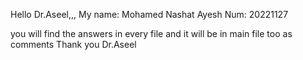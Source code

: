 Hello Dr.Aseel,,,
My name: Mohamed Nashat Ayesh
Num: 20221127

you will find the answers in every file and it will be in main file too as comments
Thank you Dr.Aseel